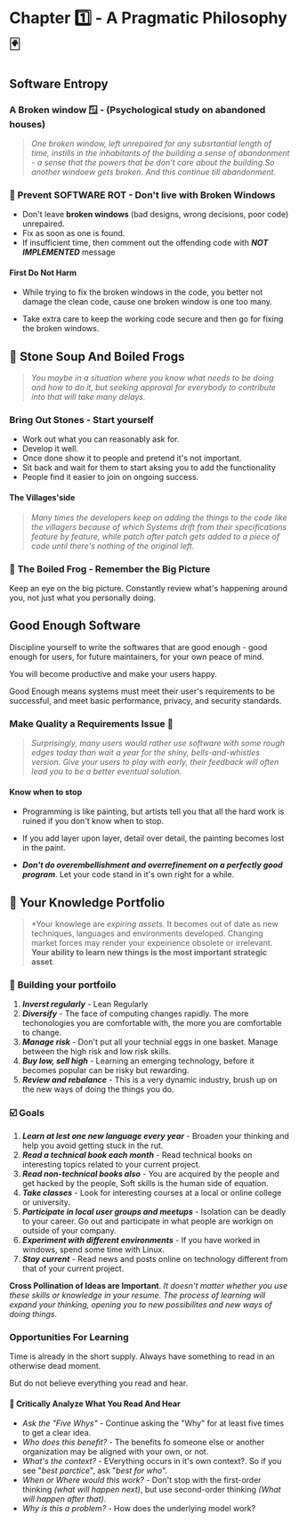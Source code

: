 # **Chapter 1️⃣ - A Pragmatic Philosophy** 🃏

## **Software Entropy**

### **A Broken window 🪟 - (Psychological study on abandoned houses)** 

> *One broken window, left unrepaired for any subsrtantial length of time, instills in the inhabitants of the building a sense of abandonment - a sense that the powers that be don't care about the building.So another windoew gets broken. And this continue till abandonment.*  

### **📝 Prevent SOFTWARE ROT - Don't live with Broken Windows**

- Don't leave **broken windows** (bad designs, wrong decisions, poor code) unrepaired.
- Fix as soon as one is found.
- If insufficient time, then comment out the offending code with ***NOT IMPLEMENTED*** message

#### First Do Not Harm

- While trying to fix the broken windows in the code, you better not damage the clean code, cause one broken window is one too many.

- Take extra care to keep the working code secure and then go for fixing the broken windows.

## 🍲 **Stone Soup And Boiled Frogs** 

> *You maybe in a situation where you know what needs to be doing and how to do it, but seeking approval for everybody to contribute into that will take many delays.*

### **Bring Out Stones - Start yourself** 

- Work out what you can reasonably ask for.
- Develop it well.
- Once done show it to people and pretend it's not important.
- Sit back and wait for them to start aksing you to add the functionality
- People find it easier to join on ongoing success.

#### The Villages'side

> *Many times the developers keep on adding the things to the code like the villagers because of which Systems drift from their specifications feature by feature, while patch after patch gets added to a piece of code until there's nothing of the original left.*

### 🐸 **The Boiled Frog - Remember the Big Picture** 

Keep an eye on the big picture. Constantly review what's happening around you, not just what you personally doing.

## **Good Enough Software**

Discipline yourself to write the softwares that are good enough - good enough for users, for future maintainers, for your own peace of mind.

You will become productive and make your users happy.

Good Enough means systems must meet their user's requirements to be successful, and meet basic performance, privacy, and security standards.

### **Make Quality a Requirements Issue** 📃

> *Surprisingly, many users would rather use software with some rough edges today than wait a year for the shiny, bells-and-whistles version. Give your users to play with early, their feedback will often lead you to be a better eventual solution.*

#### Know when to stop

- Programming is like painting, but artists tell you that all the hard work is ruined if you don't know when to stop.

- If you add layer upon layer, detail over detail, the painting becomes lost in the paint.

- ***Don't do overembellishment and overrefinement on a perfectly good program***. Let your code stand in it's own right for a while.

## 🧠 **Your Knowledge Portfolio** 

> *Your knowlege are *expiring assets*. It becomes out of date as new techniques, languages and environments developed. Changing market forces may render your expeirience obsolete or irrelevant. **Your ability to learn new things is the most important strategic asset**.

### 📁 **Building your portfoilo** 

1. ***Inverst regularly*** - Lean Regularly
2. ***Diversify*** - The face of computing changes rapidly. The more techonologies you are comfortable with, the more you are comfortable to change.
3. ***Manage risk*** - Don't put all your technial eggs in one basket. Manage between the high risk and low risk skills.
4. ***Buy low, sell high*** - Learning an emerging technology, before it becomes popular can be risky but rewarding.
5. ***Review and rebalance*** - This is a very dynamic industry, brush up on the new ways of doing the things you do.

### ☑️ **Goals** 

1. ***Learn at lest one new language every year*** - Broaden your thinking and help you avoid getting stuck in the rut.
2. ***Read a technical book each month*** - Read technical books on interesting topics related to your current project.
3. ***Read non-technical books also*** - You are acquired by the people and get hacked by the people, Soft skills is the human side of equation.
4. ***Take classes*** - Look for interesting courses at a local or online college or university.
5. ***Participate in local user groups and meetups*** - Isolation can be deadly to your career. Go out and participate in what people are workign on outside of your company.
6. ***Experiment with different environments*** - If you have worked in windows, spend some time with Linux.
7. ***Stay current*** - Read news and posts online on technology different from that of your current project.

**Cross Pollination of Ideas are Important**.
*It doesn't matter whether you use these skills or knowledge in your resume. The process of learning will expand your thinking, opening you to new possibilites and new ways of doing things.*

### **Opportunities For Learning**

Time is already in the short supply. Always have something to read in an otherwise dead moment.

But do not believe everything you read and hear.

#### 🤔 Critically Analyze What You Read And Hear

- *Ask the "Five Whys"* - Continue asking the "Why" for at least five times to get a clear idea.
- *Who does this benefit?* - The benefits fo someone else or another organization may be aligned with your own, or not.
- *What's the context?* - EVerything occurs in it's own context?. So if you see "*best parctice*", ask "*best for who*".
- *When or Where would this work?* - Don't stop with the first-order thinking *(what will happen next)*, but use second-order thinking *(What will happen after that)*.
- *Why is this a problem?* - How does the underlying model work?

